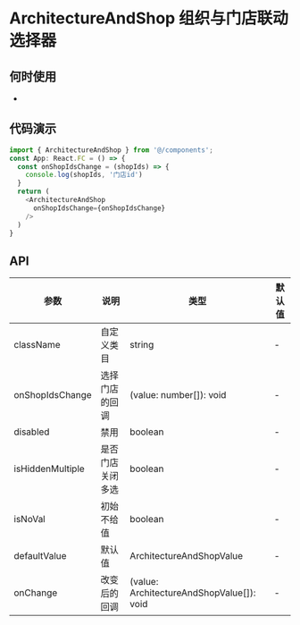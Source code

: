 # ArchitectureAndShop 组织与门店联动选择器

## 何时使用
- 

## 代码演示

```js
import { ArchitectureAndShop } from '@/components';
const App: React.FC = () => {
  const onShopIdsChange = (shopIds) => {
    console.log(shopIds, '门店id')
  }
  return (
    <ArchitectureAndShop
      onShopIdsChange={onShopIdsChange}
    />
  )
}
```

## API

| 参数 | 说明 | 类型 | 默认值 |
| --- | --- | --- | --- |
| className | 自定义类目 | string | - |
| onShopIdsChange | 选择门店的回调 | (value: number[]): void | - |
| disabled | 禁用 | boolean | - |
| isHiddenMultiple | 是否门店关闭多选 | boolean | - |
| isNoVal | 初始不给值 | boolean | - |
| defaultValue | 默认值 | ArchitectureAndShopValue | - |
| onChange | 改变后的回调 | (value: ArchitectureAndShopValue[]): void | - |
